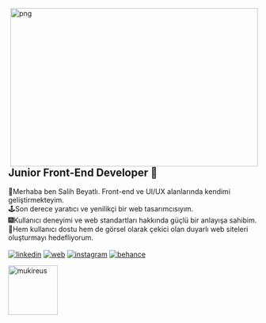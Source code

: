 <img align="right" alt="png" src="https://salihbeyatli.com/images/undraw/undraw_programming_re_kg9v.svg" width="500" height="320" />

## Junior Front-End Developer 🚀

👋Merhaba ben Salih Beyatlı. Front-end ve UI/UX alanlarında kendimi geliştirmekteyim.<br>
🕹Son derece yaratıcı ve yenilikçi bir web tasarımcısıyım.<br>
🎆Kullanıcı deneyimi ve web standartları hakkında güçlü bir anlayışa sahibim.<br>
👾Hem kullanıcı dostu hem de görsel olarak çekici olan duyarlı web siteleri oluşturmayı hedefliyorum.<br>
<br>
[![linkedin](https://img.shields.io/badge/Linkedin-3f3d56?style=for-the-badge&logo=Linkedin&logoColor=f9a826)](https://www.linkedin.com/in/salihbeyatl%C4%B1/)
[![web](https://img.shields.io/badge/Web-3f3d56?style=for-the-badge&logo=about.me&logoColor=f9a826)](https://www.salihbeyatli.com)
[![instagram](https://img.shields.io/badge/İnstagram-3f3d56?style=for-the-badge&logo=instagram&logoColor=f9a826)](https://www.instagram.com/slh.bytl/)
[![behance](https://img.shields.io/badge/Behance-3f3d56?style=for-the-badge&logo=behance&logoColor=f9a826)](https://www.behance.net/salihbeyatl)

<!--<img height="180em" align="center" src="https://github-readme-stats.vercel.app/api?username=salihbeyatli&show_icons=true&locale=en&theme=algolia&include_all_commits=true&count_private=true" alt="mukireus"/>
-->
  <img height="100em" align="center" src="https://github-readme-stats.vercel.app/api/top-langs?username=salihbeyatli&show_icons=true&locale=en&layout=compact&langs_count=8&theme=algolia" alt="mukireus"/>



<!--
**salihbeyatli/salihbeyatli** is a ✨ _special_ ✨ repository because its `README.md` (this file) appears on your GitHub profile.
-->



